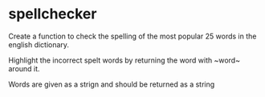 # spellchecker
Create a function to check the spelling of the most popular 25 words in the english dictionary.

Highlight the incorrect spelt words by returning the word with ~word~ around it.

Words are given as a strign and should be returned as a string
